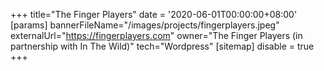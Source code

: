 +++
title="The Finger Players"
date = '2020-06-01T00:00:00+08:00'
[params]
  bannerFileName="/images/projects/fingerplayers.jpeg"
  externalUrl="https://fingerplayers.com"
  owner="The Finger Players (in partnership with In The Wild)"
  tech="Wordpress"
[sitemap]
  disable = true
+++
